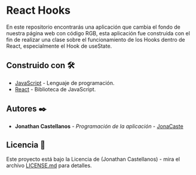 # React Hooks

En este repositorio encontrarás una aplicación que cambia el fondo de nuestra página web con código RGB, esta aplicación fue construida con el fin de realizar una clase sobre el funcionamiento de los Hooks dentro de React, especialmente el Hook de useState.

## Construido con 🛠️

* [JavaScript](https://developer.mozilla.org/es/docs/Web/JavaScript) - Lenguaje de programación.
* [React](https://es.reactjs.org) - Biblioteca de JavaScript.


## Autores ✒️

* **Jonathan Castellanos** - *Programación de la aplicación* - [JonaCaste](https://github.com/JonaCaste)

## Licencia 📄

Este proyecto está bajo la Licencia de (Jonathan Castellanos) - mira el archivo [LICENSE.md](LICENSE.md) para detalles.